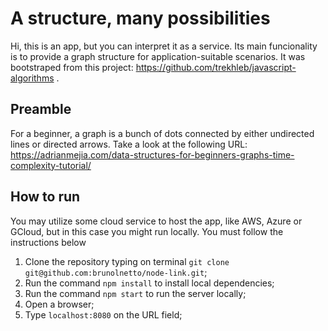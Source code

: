 # A structure, many possibilities

Hi, this is an app, but you can interpret it as a service. Its main funcionality is to provide a graph structure for application-suitable scenarios. It was bootstraped from this project: https://github.com/trekhleb/javascript-algorithms .

## Preamble

For a beginner, a graph is a bunch of dots connected by either undirected lines or directed arrows. Take a look at the following URL: https://adrianmejia.com/data-structures-for-beginners-graphs-time-complexity-tutorial/


## How to run

You may utilize some cloud service to host the app, like AWS, Azure or GCloud, but in this case you might run locally.
You must follow the instructions below

1) Clone the repository typing on terminal `git clone git@github.com:brunolnetto/node-link.git`;
3) Run the command `npm install` to install local dependencies;
3) Run the command `npm start` to run the server locally;
4) Open a browser;
5) Type `localhost:8080` on the URL field;
